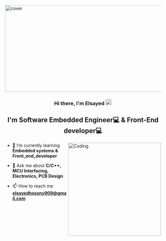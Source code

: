 <img src="https://media.licdn.com/dms/image/D5612AQGoqi6YqfTGfQ/article-cover_image-shrink_600_2000/0/1684625917504?e=2147483647&v=beta&t=mE9JCUg4u0IU_kLC4MuLIfikdEIadhB6PDdYzJ4R2uA" alt="cover" height ="280" width = "1300"/>
<h3 align="center">Hi there, I'm Elsayed <img src='https://d.tw93.fun/images/hi.gif' alt='Hi' width="20"/></h3>
<h2 align="center">I'm Software Embedded Engineer💻 & Front-End developer💻</h2>

  
<img align="right" alt="Coding" width="300" src="https://encrypted-tbn0.gstatic.com/images?q=tbn:ANd9GcRnb7U8285ohbIQt7HvpChBxw0qJBvS3P1n6g&s">

- 🌱 I’m currently learning **Embedded systems & Front_end_developer**

- 💬 Ask me about **C/C++, MCU Interfacing, Electronics, PCB Design**

- 📫 How to reach me **elsayedhossny909@gmail.com**
